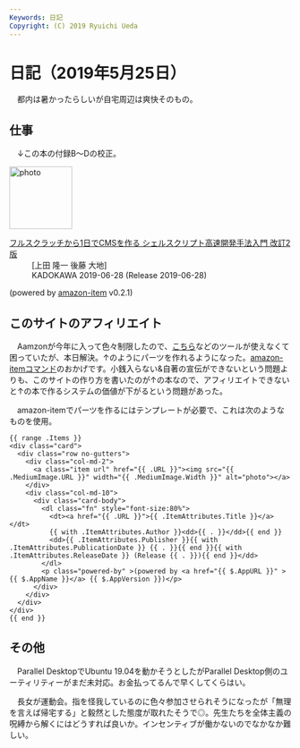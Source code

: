```yaml
---
Keywords: 日記
Copyright: (C) 2019 Ryuichi Ueda
---
```


# 日記（2019年5月25日）

　都内は暑かったらしいが自宅周辺は爽快そのもの。

## 仕事

　↓この本の付録B〜Dの校正。

<div class="card">
  <div class="row no-gutters">
    <div class="col-md-2">
      <a class="item url" href="https://www.amazon.co.jp/exec/obidos/ASIN/4048930699/ryuichiueda-22"><img src="https://images-fe.ssl-images-amazon.com/images/I/41tcU9fYKbL._SL160_.jpg" width="112" alt="photo"></a>
    </div>
    <div class="col-md-10">
      <div class="card-body">
        <dl class="fn">
          <dt><a href="https://www.amazon.co.jp/exec/obidos/ASIN/4048930699/ryuichiueda-22">フルスクラッチから1日でCMSを作る シェルスクリプト高速開発手法入門 改訂2版</a></dt>
          <dd>[上田 隆一 後藤 大地]</dd>
          <dd>KADOKAWA 2019-06-28 (Release 2019-06-28)</dd>
        </dl>
        <p class="powered-by" >(powered by <a href="https://github.com/spiegel-im-spiegel/amazon-item" >amazon-item</a> v0.2.1)</p>
      </div>
    </div>
  </div>
</div>

## このサイトのアフィリエイト

　Aamzonが今年に入って色々制限したので、[こちら](https://kaereba.com/)などのツールが使えなくて困っていたが、本日解決。↑のようにパーツを作れるようになった。[amazon-itemコマンド](https://github.com/spiegel-im-spiegel/amazon-item)のおかげです。小銭入らない&自著の宣伝ができないという問題よりも、このサイトの作り方を書いたのが↑の本なので、アフィリエイトできないと↑の本で作るシステムの価値が下がるという問題があった。

　amazon-itemでパーツを作るにはテンプレートが必要で、これは次のようなものを使用。

```
{{ range .Items }}
<div class="card">
  <div class="row no-gutters">
    <div class="col-md-2">
      <a class="item url" href="{{ .URL }}"><img src="{{ .MediumImage.URL }}" width="{{ .MediumImage.Width }}" alt="photo"></a>
    </div>
    <div class="col-md-10">
      <div class="card-body">
        <dl class="fn" style="font-size:80%">
          <dt><a href="{{ .URL }}">{{ .ItemAttributes.Title }}</a></dt>
          {{ with .ItemAttributes.Author }}<dd>{{ . }}</dd>{{ end }}
          <dd>{{ .ItemAttributes.Publisher }}{{ with .ItemAttributes.PublicationDate }} {{ . }}{{ end }}{{ with .ItemAttributes.ReleaseDate }} (Release {{ . }}){{ end }}</dd>
        </dl>
        <p class="powered-by" >(powered by <a href="{{ $.AppURL }}" >{{ $.AppName }}</a> {{ $.AppVersion }})</p>
      </div>
    </div>
  </div>
</div>
{{ end }}
```

## その他

　Parallel DesktopでUbuntu 19.04を動かそうとしたがParallel Desktop側のユーティリティーがまだ未対応。お金払ってるんで早くしてくらはい。

　長女が運動会。指を怪我しているのに色々参加させられそうになったが「無理を言えば帰宅する」と毅然とした態度が取れたそうで◎。先生たちを全体主義の呪縛から解くにはどうすれば良いか。インセンティブが働かないのでなかなか難しい。
